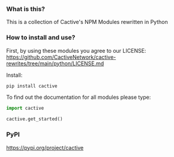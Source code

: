 ### What is this?
This is a collection of Cactive's NPM Modules rewritten in Python

### How to install and use?
First, by using these modules you agree to our LICENSE: https://github.com/CactiveNetwork/cactive-rewrites/tree/main/python/LICENSE.md

Install:
```bash
pip install cactive
```

To find out the documentation for all modules please type:
```python
import cactive

cactive.get_started()
```

### PyPI
https://pypi.org/project/cactive
